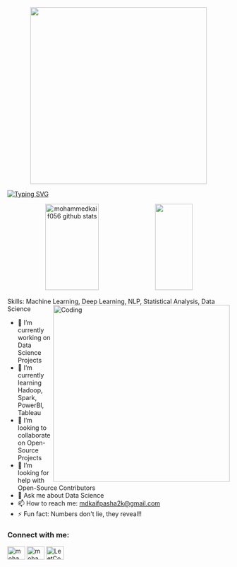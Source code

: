 <div align="center"> <img src='https://user-images.githubusercontent.com/10498744/210012254-234538ff-d198-48aa-8964-37e6fd45d227.gif' style="height: 400px;"/> </div>

[![Typing SVG](https://readme-typing-svg.herokuapp.com/?color=f5f5f7&size=35&center=true&vCenter=true&width=1000&lines=Hey,+I'm+MohammedKaif!!🌐✨;Full-Time+Data+Geek+!!;+I+make+sense+out+of+data+chaos!!;Let+the+madness+begins!!+🎪🤹‍♂+:%29)](https://git.io/typing-svg)

<div align="center">  
  <img width="49%" height="195px" src="https://github-readme-stats.vercel.app/api?username=mohammedkaif056&show_icons=true&count_private=true&hide_border=true&title_color=0066cc&icon_color=f5f5f7&text_color=424245&bg_color=f5f5f7" alt="mohammedkaif056 github stats" /> 
  <img width="41%" height="195px" src="https://github-readme-stats.vercel.app/api/top-langs/?username=mohammedkaif056&layout=compact&hide_border=true&title_color=0066cc&text_color=424245&bg_color=f5f5f7" />
</div>

Skills: Machine Learning, Deep Learning, NLP, Statistical Analysis, Data Science
<img align="right" alt="Coding" width="400" src="https://quotes-github-readme.vercel.app/api?type=horizontal&theme=dark">
- 🔭 I’m currently working on Data Science Projects 
- 🌱 I’m currently learning Hadoop, Spark, PowerBI, Tableau
- 👯 I’m looking to collaborate on Open-Source Projects  
- 🤔 I’m looking for help with Open-Source Contributors 
- 💬 Ask me about Data Science 
- 📫 How to reach me: mdkaifpasha2k@gmail.com 
- ⚡ Fun fact: Numbers don't lie, they reveal!!

<h3 align="left">Connect with me:</h3>
<p align="left">
<a href="https://instagram.com/mohammed_kaif_56" target="blank"><img align="center" src="https://raw.githubusercontent.com/rahuldkjain/github-profile-readme-generator/master/src/images/icons/Social/instagram.svg" alt="mohammed_kaif_56" height="30" width="40" /></a>
<a href="https://www.linkedin.com/in/mohammed-kaif-pasha-138003255?lipi=urn%3Ali%3Apage%3Ad_flagship3_profile_view_base_contact_details%3Bl%2B57DkwtQz2TeqY86lKQ%2Bg%3D%3D" target="blank"><img align="center" src="https://raw.githubusercontent.com/rahuldkjain/github-profile-readme-generator/master/src/images/icons/Social/linked-in-alt.svg" alt="mohammedkaifpasha" height="30" width="40" /></a>
<a href="https://leetcode.com/u/mohammed05/" target="_blank">
<img align="center" src="https://leetcode.com/static/images/LeetCode_Sharing.png" alt="LeetCode Icon" class="leetcode-icon" height="30" width="40">
  </a>
</p>
